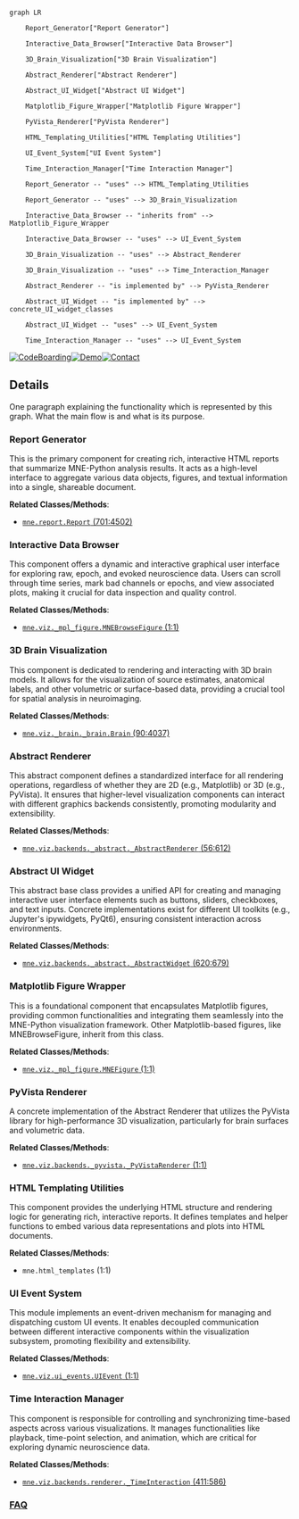 ```mermaid

graph LR

    Report_Generator["Report Generator"]

    Interactive_Data_Browser["Interactive Data Browser"]

    3D_Brain_Visualization["3D Brain Visualization"]

    Abstract_Renderer["Abstract Renderer"]

    Abstract_UI_Widget["Abstract UI Widget"]

    Matplotlib_Figure_Wrapper["Matplotlib Figure Wrapper"]

    PyVista_Renderer["PyVista Renderer"]

    HTML_Templating_Utilities["HTML Templating Utilities"]

    UI_Event_System["UI Event System"]

    Time_Interaction_Manager["Time Interaction Manager"]

    Report_Generator -- "uses" --> HTML_Templating_Utilities

    Report_Generator -- "uses" --> 3D_Brain_Visualization

    Interactive_Data_Browser -- "inherits from" --> Matplotlib_Figure_Wrapper

    Interactive_Data_Browser -- "uses" --> UI_Event_System

    3D_Brain_Visualization -- "uses" --> Abstract_Renderer

    3D_Brain_Visualization -- "uses" --> Time_Interaction_Manager

    Abstract_Renderer -- "is implemented by" --> PyVista_Renderer

    Abstract_UI_Widget -- "is implemented by" --> concrete_UI_widget_classes

    Abstract_UI_Widget -- "uses" --> UI_Event_System

    Time_Interaction_Manager -- "uses" --> UI_Event_System

```



[![CodeBoarding](https://img.shields.io/badge/Generated%20by-CodeBoarding-9cf?style=flat-square)](https://github.com/CodeBoarding/GeneratedOnBoardings)[![Demo](https://img.shields.io/badge/Try%20our-Demo-blue?style=flat-square)](https://www.codeboarding.org/demo)[![Contact](https://img.shields.io/badge/Contact%20us%20-%20contact@codeboarding.org-lightgrey?style=flat-square)](mailto:contact@codeboarding.org)



## Details



One paragraph explaining the functionality which is represented by this graph. What the main flow is and what is its purpose.



### Report Generator

This is the primary component for creating rich, interactive HTML reports that summarize MNE-Python analysis results. It acts as a high-level interface to aggregate various data objects, figures, and textual information into a single, shareable document.





**Related Classes/Methods**:



- <a href="https://github.com/mne-tools/mne-python/blob/main/mne/report/report.py#L701-L4502" target="_blank" rel="noopener noreferrer">`mne.report.Report` (701:4502)</a>





### Interactive Data Browser

This component offers a dynamic and interactive graphical user interface for exploring raw, epoch, and evoked neuroscience data. Users can scroll through time series, mark bad channels or epochs, and view associated plots, making it crucial for data inspection and quality control.





**Related Classes/Methods**:



- <a href="https://github.com/mne-tools/mne-python/blob/main/mne/viz/_mpl_figure.py#L1-L1" target="_blank" rel="noopener noreferrer">`mne.viz._mpl_figure.MNEBrowseFigure` (1:1)</a>





### 3D Brain Visualization

This component is dedicated to rendering and interacting with 3D brain models. It allows for the visualization of source estimates, anatomical labels, and other volumetric or surface-based data, providing a crucial tool for spatial analysis in neuroimaging.





**Related Classes/Methods**:



- <a href="https://github.com/mne-tools/mne-python/blob/main/mne/viz/_brain/_brain.py#L90-L4037" target="_blank" rel="noopener noreferrer">`mne.viz._brain._brain.Brain` (90:4037)</a>





### Abstract Renderer

This abstract component defines a standardized interface for all rendering operations, regardless of whether they are 2D (e.g., Matplotlib) or 3D (e.g., PyVista). It ensures that higher-level visualization components can interact with different graphics backends consistently, promoting modularity and extensibility.





**Related Classes/Methods**:



- <a href="https://github.com/mne-tools/mne-python/blob/main/mne/viz/backends/_abstract.py#L56-L612" target="_blank" rel="noopener noreferrer">`mne.viz.backends._abstract._AbstractRenderer` (56:612)</a>





### Abstract UI Widget

This abstract base class provides a unified API for creating and managing interactive user interface elements such as buttons, sliders, checkboxes, and text inputs. Concrete implementations exist for different UI toolkits (e.g., Jupyter's ipywidgets, PyQt6), ensuring consistent interaction across environments.





**Related Classes/Methods**:



- <a href="https://github.com/mne-tools/mne-python/blob/main/mne/viz/backends/_abstract.py#L620-L679" target="_blank" rel="noopener noreferrer">`mne.viz.backends._abstract._AbstractWidget` (620:679)</a>





### Matplotlib Figure Wrapper

This is a foundational component that encapsulates Matplotlib figures, providing common functionalities and integrating them seamlessly into the MNE-Python visualization framework. Other Matplotlib-based figures, like MNEBrowseFigure, inherit from this class.





**Related Classes/Methods**:



- <a href="https://github.com/mne-tools/mne-python/blob/main/mne/viz/_mpl_figure.py#L1-L1" target="_blank" rel="noopener noreferrer">`mne.viz._mpl_figure.MNEFigure` (1:1)</a>





### PyVista Renderer

A concrete implementation of the Abstract Renderer that utilizes the PyVista library for high-performance 3D visualization, particularly for brain surfaces and volumetric data.





**Related Classes/Methods**:



- <a href="https://github.com/mne-tools/mne-python/blob/main/mne/viz/backends/_pyvista.py#L1-L1" target="_blank" rel="noopener noreferrer">`mne.viz.backends._pyvista._PyVistaRenderer` (1:1)</a>





### HTML Templating Utilities

This component provides the underlying HTML structure and rendering logic for generating rich, interactive reports. It defines templates and helper functions to embed various data representations and plots into HTML documents.





**Related Classes/Methods**:



- `mne.html_templates` (1:1)





### UI Event System

This module implements an event-driven mechanism for managing and dispatching custom UI events. It enables decoupled communication between different interactive components within the visualization subsystem, promoting flexibility and extensibility.





**Related Classes/Methods**:



- <a href="https://github.com/mne-tools/mne-python/blob/main/mne/viz/ui_events.py#L1-L1" target="_blank" rel="noopener noreferrer">`mne.viz.ui_events.UIEvent` (1:1)</a>





### Time Interaction Manager

This component is responsible for controlling and synchronizing time-based aspects across various visualizations. It manages functionalities like playback, time-point selection, and animation, which are critical for exploring dynamic neuroscience data.





**Related Classes/Methods**:



- <a href="https://github.com/mne-tools/mne-python/blob/main/mne/viz/backends/renderer.py#L411-L586" target="_blank" rel="noopener noreferrer">`mne.viz.backends.renderer._TimeInteraction` (411:586)</a>









### [FAQ](https://github.com/CodeBoarding/GeneratedOnBoardings/tree/main?tab=readme-ov-file#faq)
